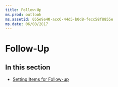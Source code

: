 ```yaml
---
title: Follow-Up
ms.prod: outlook
ms.assetid: 055e9e40-acc6-44d5-b0d8-fecc58f8855e
ms.date: 06/08/2017
---
```



# Follow-Up

## In this section


-  [Setting Items for Follow-up](setting-items-for-follow-up.md)
    


